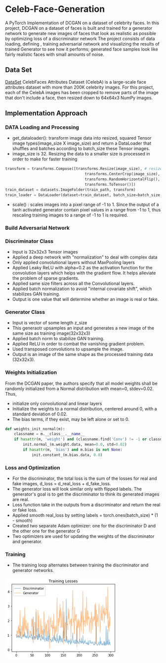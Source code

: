 # Celeb-Face-Generation
A PyTorch Implementation of DCGAN on a dataset of celebrity faces.
In this project, DCGAN on a dataset of faces is built and trained for a generator network to generate new images of faces that look as realistic as possible by optimizing loss of a discriminator network 
The project consists of data loading, defining , training adversarial network and visualizing the results of trained Generator to see how it performs; generated face samples look like fairly realistic faces with small amounts of noise.

## Data Set
[DataSet](http://mmlab.ie.cuhk.edu.hk/projects/CelebA.html)
CelebFaces Attributes Dataset (CelebA) is a large-scale face attributes dataset with more than 200K celebrity images. For this project, each of the CelebA images has been cropped to remove parts of the image that don't include a face, then resized down to 64x64x3 NumPy images.

## Implementation Approach 
### DATA Loading and Processing 
* get_dataloader(): transform image data into resized, squared Tensor image types(image_size X image_size) and return a DataLoader that shuffles and batches according to batch_size these Tensor images.
* image_size is 32. Resizing the data to a smaller size is processed in order to make for faster training
```python
transform = transforms.Compose([transforms.Resize(image_size), # resize to 128x128
                                    transforms.CenterCrop(image_size),
                                    transforms.RandomHorizontalFlip(),
                                    transforms.ToTensor()])
train_dataset = datasets.ImageFolder(train_path, transform)
train_loader = DataLoader(dataset=train_dataset, batch_size=batch_size, shuffle=True, num_workers=num_workers)
```
* scale() : scales images into a pixel range of -1 to 1. Since the output of a tanh activated generator contain pixel values in a range from -1 to 1, thus rescaling training images to a range of -1 to 1 is required.

### Build Adversarial Network 
### Discriminator Class
* Input is 32x32x3 Tensor images 
* Applied a deep network with "normalization" to deal with complex data 
* Only applied convolutional layers without MaxPooling layers
* Applied Leaky ReLU with alpha=0.2 as the activation function for the convolution layers which helps with the gradient flow. It helps alleviate the problem of sparse gradients.
* Applied same size filters across all the Convolutional layers.
* Applied batch normalization to avoid "internal covariate shift", which stabilizes GAN training.
* Output is one value that will determine whether an image is real or fake.

### Generator Class 
* Input is vector of some length z_size 
* This generaotr upsamples an input and generates a new image of the same size as training image(32x32x3)
* Applied batch norm to stabilize GAN training.
* Applied ReLU in order to combat the vanishing gradient problem.
* Used transposed convolutions to upsample the image.
* Output is an image of the same shape as the processed training data (32x32x3).

### Weights Initialization
From the DCGAN paper, the authors specify that all model weights shall be randomly initialized from a Normal distribution with mean=0, stdev=0.02. Thus, 
* initialize only convolutional and linear layers
* Initialize the weights to a normal distribution, centered around 0, with a standard deviation of 0.02.
* The bias terms, if they exist, may be left alone or set to 0.
```python
def weights_init_normal(m):
    classname = m.__class__.__name__
    if hasattr(m, 'weight') and (classname.find('Conv') != -1 or classname.find('Linear') != -1):
        init.normal_(m.weight.data, mean=0.0, std=0.02)
        if hasattr(m, 'bias') and m.bias is not None:
            init.constant_(m.bias.data, 0.0)
```
### Loss and Optimization
* For the discriminator, the total loss is the sum of the losses for real and fake images, d_loss = d_real_loss + d_fake_loss.
* The generator loss will look similar only with flipped labels. The generator's goal is to get the discriminator to think its generated images are real.
* Loss function take in the outputs from a discriminator and return the real or fake loss.
* Applied smooth real_loss by setting labels = torch.ones(batch_size) * (1 - smooth)
* Created two separate Adam optimizer: one for the discriminator D and the other one for the generator G
* Two optimizers are used for updating the weights of the discriminator and generator.

### Training
* The training loop alternates between training the discriminator and generator networks.

![training](training.png)
